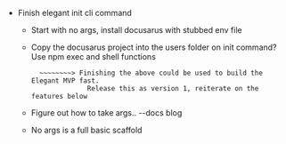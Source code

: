 

- Finish elegant init cli command
    - Start with no args, install docusarus with stubbed env file

    - Copy the docusarus project into the users folder on init command? Use npm exec and shell functions


            ~~~~~~~~> Finishing the above could be used to build the Elegant MVP fast.
                        Release this as version 1, reiterate on the features below

    - Figure out how to take args.. --docs blog
    - No args is a full basic scaffold

